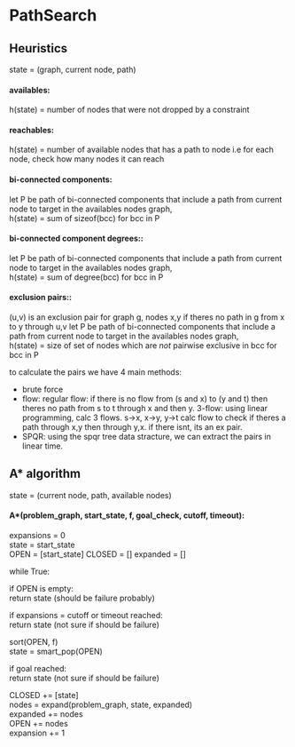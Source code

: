 # PathSearch

## Heuristics
state = (graph, current node, path)

#### availables:
h(state) = number of nodes that were not dropped by a constraint

#### reachables:
h(state) = number of available nodes that has a path to node
i.e for each node, check how many nodes it can reach

#### bi-connected components:
let P be path of bi-connected components that include a path from current node to target in the availables nodes graph,  
h(state) = sum of sizeof(bcc) for bcc in P

#### bi-connected component degrees::
let P be path of bi-connected components that include a path from current node to target in the availables nodes graph,  
h(state) = sum of degree(bcc) for bcc in P

#### exclusion pairs::
(u,v) is an exclusion pair for graph g, nodes x,y if theres no path in g from x to y through u,v
let P be path of bi-connected components that include a path from current node to target in the availables nodes graph,  
h(state) = size of set of nodes which are *not* pairwise exclusive in bcc for bcc in P

to calculate the pairs we have 4 main methods:
- brute force
- flow: 
    regular flow: if there is no flow from (s and x) to (y and t) then theres no path from s to t through x and then y. 
    3-flow: using linear programming, calc 3 flows. s->x, x->y, y->t
    calc flow to check if theres a path through x,y then through y,x. if there isnt, its an ex pair.
- SPQR: 
    using the spqr tree data stracture, we can extract the pairs in linear time.
  



## A* algorithm  
state = (current node, path, available nodes)  
#### A*(problem_graph, start_state, f, goal_check, cutoff, timeout):
expansions = 0  
state = start_state  
OPEN = [start_state]
CLOSED = []
expanded = []

while True:  

if OPEN is empty:  
return state (should be failure probably)

if expansions = cutoff or timeout reached:  
return state (not sure if should be failure)

sort(OPEN, f)  
state = smart_pop(OPEN)

if goal reached:  
return state (not sure if should be failure)

CLOSED += [state]  
nodes = expand(problem_graph, state, expanded)  
expanded += nodes  
OPEN += nodes  
expansion += 1
    
   
